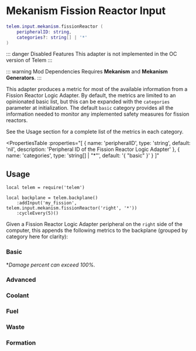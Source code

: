 # Mekanism Fission Reactor Input <RepoLink path="lib/input/mekanism/FissionReactorInputAdapter.lua" />

```lua
telem.input.mekanism.fissionReactor (
	peripheralID: string,
	categories?: string[] | '*'
)
```

::: danger Disabled Features
This adapter is not implemented in the OC version of Telem
:::

::: warning Mod Dependencies
Requires **Mekanism** and **Mekanism Generators**.
:::

This adapter produces a metric for most of the available information from a Fission Reactor Logic Adapter. By default, the metrics are limited to an opinionated basic list, but this can be expanded with the `categories` parameter at initialization. The default `basic` category provides all the information needed to monitor any implemented safety measures for fission reactors.

See the Usage section for a complete list of the metrics in each category.

<PropertiesTable
  :properties="[
    {
      name: 'peripheralID',
      type: 'string',
      default: 'nil',
      description: 'Peripheral ID of the Fission Reactor Logic Adapter'
    },
		{
			name: 'categories',
			type: 'string[] | &quot;*&quot;',
			default: '{ &quot;basic&quot; }'
		}
  ]"
>
<template v-slot:categories>

List of metric categories to query. The value `"*"` can be used to include all categories, which are listed below.

```lua
{ "basic", "advanced", "fuel", "coolant", "waste", "formation" }
```
</template>
</PropertiesTable>

## Usage

```lua{4}
local telem = require('telem')

local backplane = telem.backplane()
	:addInput('my_fission', telem.input.mekanism.fissionReactor('right', '*'))
	:cycleEvery(5)()
```

Given a Fission Reactor Logic Adapter peripheral on the `right` side of the computer, this appends the following metrics to the backplane (grouped by category here for clarity):

### Basic

<MetricTable
	:metrics="[
		{
			name: 'mekfission:status',
			value: '0 or 1',
		},
		{
			name: 'mekfission:burn_rate',
			value: '0.0 - inf',
			unit: 'B/t',
		},
		{
			name: 'mekfission:temperature',
			value: '0.0 - inf',
			unit: 'K'
		},
		{
			name: 'mekfission:damage_percent',
			value: '0.0 - 1.0*'
		},
		{
			name: 'mekfission:fuel_filled_percentage',
			value: '0.0 - 1.0'
		},
		{
			name: 'mekfission:coolant_filled_percentage',
			value: '0.0 - 1.0'
		},
		{
			name: 'mekfission:heated_coolant_filled_percentage',
			value: '0.0 - 1.0'
		},
		{
			name: 'mekfission:waste_filled_percentage',
			value: '0.0 - 1.0'
		}
	]"
/>

**Damage percent can exceed 100%.*

### Advanced

<MetricTable
	:metrics="[
		{
			name: 'mekfission:actual_burn_rate',
			value: '0.0 - inf',
			unit: 'B/t'
		},
		{
			name: 'mekfission:environmental_loss',
			value: '0.0 - 1.0'
		},
		{
			name: 'mekfission:heating_rate',
			value: '0.0 - inf',
			unit: 'B/t'
		}
	]"
/>

### Coolant

<MetricTable
	:metrics="[
		{
			name: 'mekfission:coolant',
			value: '0.0 - inf',
			unit: 'B'
		},
		{
			name: 'mekfission:coolant_capacity',
			value: '0 - inf',
			unit: 'B'
		},
		{
			name: 'mekfission:coolant_needed',
			value: '0.0 - inf',
			unit: 'B'
		},
		{
			name: 'mekfission:heated_coolant',
			value: '0.0 - inf',
			unit: 'B'
		},
		{
			name: 'mekfission:heated_coolant_capacity',
			value: '0 - inf',
			unit: 'B'
		},
		{
			name: 'mekfission:heated_coolant_needed',
			value: '0.0 - inf',
			unit: 'B'
		}
	]"
/>

### Fuel

<MetricTable
	:metrics="[
		{
			name: 'mekfission:fuel',
			value: '0.0 - inf',
			unit: 'B'
		},
		{
			name: 'mekfission:fuel_capacity',
			value: '0 - inf',
			unit: 'B'
		},
		{
			name: 'mekfission:fuel_needed',
			value: '0.0 - inf',
			unit: 'B'
		}
	]"
/>

### Waste

<MetricTable
	:metrics="[
		{
			name: 'mekfission:waste',
			value: '0.0 - inf',
			unit: 'B'
		},
		{
			name: 'mekfission:waste_capacity',
			value: '0 - inf',
			unit: 'B'
		},
		{
			name: 'mekfission:waste_needed',
			value: '0.0 - inf',
			unit: 'B'
		}
	]"
/>

### Formation

<MetricTable
	:metrics="[
		{
			name: 'mekfission:formed',
			value: '0 or 1'
		},
		{
			name: 'mekfission:force_disabled',
			value: '0 or 1'
		},
		{
			name: 'mekfission:height',
			value: '0 - inf',
			unit: 'm'
		},
		{
			name: 'mekfission:length',
			value: '0 - inf',
			unit: 'm'
		},
		{
			name: 'mekfission:width',
			value: '0 - inf',
			unit: 'm'
		},
		{
			name: 'mekfission:fuel_assemblies',
			value: '0 - inf'
		},
		{
			name: 'mekfission:fuel_surface_area',
			value: '0 - inf',
			unit: 'm²'
		},
		{
			name: 'mekfission:heat_capacity',
			value: '0 - inf',
			unit: 'J/K'
		},
		{
			name: 'mekfission:boil_efficiency',
			value: '0.0 - 1.0'
		}
	]"
/>